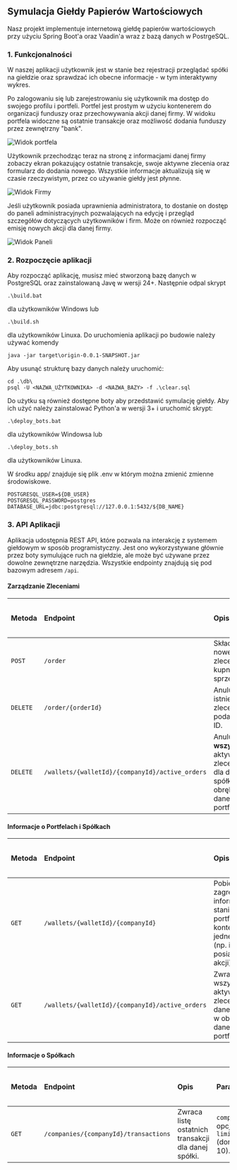 ## Symulacja Giełdy Papierów Wartościowych

Nasz projekt implementuje internetową giełdę papierów wartościowych przy użyciu Spring Boot'a oraz Vaadin'a wraz z bazą danych w PostrgeSQL.

### 1. Funkcjonalności

W naszej aplikacji użytkownik jest w stanie bez rejestracji przeglądać spółki na giełdzie oraz sprawdzać ich obecne informacje - w tym interaktywny wykres.

Po zalogowaniu się lub zarejestrowaniu się użytkownik ma dostęp do swojego profilu i portfeli.
Portfel jest prostym w użyciu kontenerem do organizacji funduszy oraz przechowywania akcji danej firmy. W widoku portfela widoczne są ostatnie transakcje oraz możliwość dodania funduszy przez zewnętrzny "bank".

![Widok portfela](https://i.imgur.com/TVpv6G5.png)

Użytkownik przechodząc teraz na stronę z informacjami danej firmy zobaczy ekran pokazujący ostatnie transakcje, swoje aktywne zlecenia oraz formularz do dodania nowego.
Wszystkie informacje aktualizują się w czasie rzeczywistym, przez co używanie giełdy jest płynne.

![Widok Firmy](https://i.imgur.com/9E23ETE.png)

Jeśli użytkownik posiada uprawnienia administratora, to dostanie on dostęp do paneli administracyjnych pozwalających na edycję i przegląd szczegółów dotyczących użytkowników i firm. Może on również rozpocząć emisję nowych akcji dla danej firmy.

![Widok Paneli](https://i.imgur.com/l4sp7rb.png)

### 2. Rozpoczęcie aplikacji

Aby rozpocząć aplikację, musisz mieć stworzoną bazę danych w PostgreSQL oraz zainstalowaną Javę w wersji 24+.
Następnie odpal skrypt

    .\build.bat

dla użytkowników Windows lub

    .\build.sh

dla użytkowników Linuxa.
Do uruchomienia aplikacji po budowie należy używać komendy

    java -jar target\origin-0.0.1-SNAPSHOT.jar

Aby usunąć strukturę bazy danych należy uruchomić:

    cd .\db\
    psql -U <NAZWA_UŻYTKOWNIKA> -d <NAZWA_BAZY> -f .\clear.sql

Do użytku są również dostępne boty aby przedstawić symulację giełdy. Aby ich użyć należy zainstalować Python'a w wersji 3+ i uruchomić skrypt:

    .\deploy_bots.bat

dla użytkowników Windowsa lub

    .\deploy_bots.sh

dla użytkowników Linuxa.

W środku app/ znajduje się plik .env w którym można zmienić zmienne środowiskowe.

    POSTGRESQL_USER=${DB_USER}
    POSTGRESQL_PASSWORD=postgres
    DATABASE_URL=jdbc:postgresql://127.0.0.1:5432/${DB_NAME}

### 3. API Aplikacji

Aplikacja udostępnia REST API, które pozwala na interakcję z systemem giełdowym w sposób programistyczny. Jest ono wykorzystywane głównie przez boty symulujące ruch na giełdzie, ale może być używane przez dowolne zewnętrzne narzędzia. Wszystkie endpointy znajdują się pod bazowym adresem `/api`.

#### Zarządzanie Zleceniami

| Metoda   | Endpoint                                        | Opis                                                                               | Ciało żądania (Body)         | Odpowiedź sukcesu (200 OK) | Odpowiedź błędu (400 Bad Request) |
| :------- | :---------------------------------------------- | :--------------------------------------------------------------------------------- | :--------------------------- | :------------------------- | :-------------------------------- |
| `POST`   | `/order`                                        | Składa nowe zlecenie kupna lub sprzedaży.                                          | Obiekt JSON typu `OrderDTO`. | Pusta odpowiedź.           | Komunikat błędu.                  |
| `DELETE` | `/order/{orderId}`                              | Anuluje istniejące zlecenie o podanym ID.                                          | Brak.                        | Pusta odpowiedź.           | Komunikat błędu.                  |
| `DELETE` | `/wallets/{walletId}/{companyId}/active_orders` | Anuluje **wszystkie** aktywne zlecenia dla danej spółki w obrębie danego portfela. | Brak.                        | Pusta odpowiedź.           | Komunikat błędu.                  |

#### Informacje o Portfelach i Spółkach

| Metoda | Endpoint                                        | Opis                                                                                                       | Parametry               | Odpowiedź sukcesu (200 OK)                 | Odpowiedź błędu (400 Bad Request) |
| :----- | :---------------------------------------------- | :--------------------------------------------------------------------------------------------------------- | :---------------------- | :----------------------------------------- | :-------------------------------- |
| `GET`  | `/wallets/{walletId}/{companyId}`               | Pobiera zagregowane informacje o stanie portfela w kontekście jednej spółki (np. ilość posiadanych akcji). | `walletId`, `companyId` | Obiekt JSON typu `WalletCompanyDTO`.       | Komunikat błędu.                  |
| `GET`  | `/wallets/{walletId}/{companyId}/active_orders` | Zwraca listę wszystkich aktywnych zleceń dla danej spółki w obrębie danego portfela.                       | `walletId`, `companyId` | Lista obiektów JSON typu `ActiveOrderDTO`. | Komunikat błędu.                  |

#### Informacje o Spółkach

| Metoda | Endpoint                              | Opis                                                | Parametry                                       | Odpowiedź sukcesu (200 OK)                 | Odpowiedź błędu (400 Bad Request) |
| :----- | :------------------------------------ | :-------------------------------------------------- | :---------------------------------------------- | :----------------------------------------- | :-------------------------------- |
| `GET`  | `/companies/{companyId}/transactions` | Zwraca listę ostatnich transakcji dla danej spółki. | `companyId`, opcjonalny `limit` (domyślnie 10). | Lista obiektów JSON typu `TransactionDTO`. | Komunikat błędu.                  |
